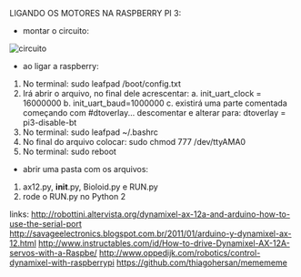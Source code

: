 LIGANDO OS MOTORES NA RASPBERRY PI 3:
- montar o circuito:
	
 ![circuito](https://user-images.githubusercontent.com/28567780/32135696-1ff67e84-bbe2-11e7-9de0-32faf4b4759b.png)
 
- ao ligar a raspberry:
1.	No terminal: sudo leafpad /boot/config.txt
2.	Irá abrir o arquivo, no final dele acrescentar:
a.	init_uart_clock = 16000000
b.	init_uart_baud=1000000
c.	existirá uma parte comentada começando com #dtoverlay... 
descomentar e alterar para: dtoverlay = pi3-disable-bt
3.	No terminal: sudo leafpad ~/.bashrc
4.	No final do arquivo colocar: sudo chmod 777 /dev/ttyAMA0
5.	No terminal: sudo reboot
- abrir uma pasta com os arquivos:
1.	ax12.py, __init__.py, Bioloid.py e RUN.py
2.	rode o RUN.py no Python 2

links:
http://robottini.altervista.org/dynamixel-ax-12a-and-arduino-how-to-use-the-serial-port
http://savageelectronics.blogspot.com.br/2011/01/arduino-y-dynamixel-ax-12.html
http://www.instructables.com/id/How-to-drive-Dynamixel-AX-12A-servos-with-a-Raspbe/
http://www.oppedijk.com/robotics/control-dynamixel-with-raspberrypi
https://github.com/thiagohersan/memememe


